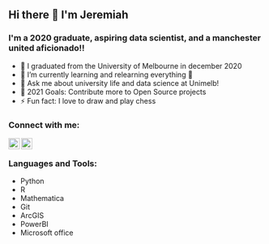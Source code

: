 ## Hi there 👋 I'm Jeremiah

<!--
**jeremih4/jeremih4** is a ✨ _special_ ✨ repository because its `README.md` (this file) appears on your GitHub profile.

Here are some ideas to get you started:

- 🔭 I’m currently working on ...
- 🌱 I’m currently learning ...
- 👯 I’m looking to collaborate on ...
- 🤔 I’m looking for help with ...
- 💬 Ask me about ...
- 📫 How to reach me: ...
- 😄 Pronouns: ...
- ⚡ Fun fact: ...
-->

### I'm a 2020 graduate, aspiring data scientist, and a manchester united aficionado!!

- 🔭 I graduated from the University of Melbourne in december 2020
- 🌱 I’m currently learning and relearning everything 🤣
- 💬 Ask me about university life and data science at Unimelb!
- 🥅 2021 Goals: Contribute more to Open Source projects
- ⚡ Fun fact: I love to draw and play chess

<!--
### Spotify Playing 🎧

[<img src="https://now-playing-codestackr.vercel.app/api/spotify-playing" alt="codeSTACKr Spotify Playing" width="350" />](https://open.spotify.com/user/swyqyimdc12jajde4vpwd2x1b)
-->

### Connect with me:

[<img align="left" alt="Jeremiah Munakabayo | LinkedIn" width="22px" src="https://cdn.jsdelivr.net/npm/simple-icons@v3/icons/linkedin.svg" />][linkedin]
[<img align="left" alt="Jeremiah Munakabayo | Instagram" width="22px" src="https://cdn.jsdelivr.net/npm/simple-icons@v3/icons/instagram.svg" />][instagram]

<br />

### Languages and Tools:
- Python
- R
- Mathematica
- Git
- ArcGIS
- PowerBI
- Microsoft office


<br />
<br />

</details>

[instagram]: https://www.instagram.com/jeremih_law/
[linkedin]: https://www.linkedin.com/in/jeremiah-munakabayo-a5bb34165/
[kaggle]: https://www.kaggle.com/jmunakabayo

